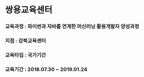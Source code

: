 쌍용교육센터
===========
### 교육과정 : 파이썬과 자바를 연계한 머신러닝 활용개발자 양성과정
### 지점 : 강북교육센터
### 교육타입 : 국가기간
### 교육기간 : 2018.07.30 ~ 2019.01.24
